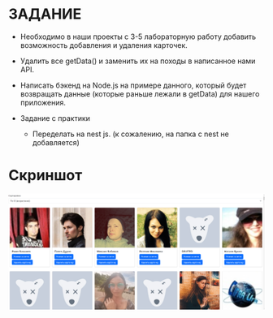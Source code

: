 # ЗАДАНИЕ
- Необходимо в наши проекты с 3-5 лабораторную работу добавить возможность добавления и удаления карточек.
- Удалить все getData() и заменить их на походы в написанное нами API.
- Написать бэкенд на Node.js на примере данного, который будет возвращать данные (которые раньше лежали в getData) для нашего приложения.

- Задание с практики
    - Переделать на nest js. (к сожалению, на папка с nest не добавляется)

# Скриншот

![](usual/photo/p1.png)
